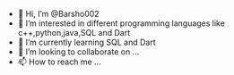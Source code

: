 - 👋 Hi, I’m @Barsho002
- 👀 I’m interested in different programming languages like c++,python,java,SQL and Dart
- 🌱 I’m currently learning SQL and Dart
- 💞️ I’m looking to collaborate on ...
- 📫 How to reach me ...

<!---
Barsho002/Barsho002 is a ✨ special ✨ repository because its `README.md` (this file) appears on your GitHub profile.
You can click the Preview link to take a look at your changes.
--->
